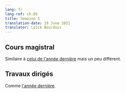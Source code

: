```yaml
---
lang: fr
lang-ref: ch.05
title: Semaine 5
translation-date: 19 June 2021
translator: Loïck Bourdois
---
```


<!--
## Lecture

Similar to [last year's](https://atcold.github.io/NYU-DLSP20/en/week07/07-1/) but different.
-->
## Cours magistral
Similaire à [celui de l'année dernière](https://atcold.github.io/NYU-DLSP20/fr/week07/07-1/) mais un peu différent.


<!--
## Practicum

Same as [last year](https://atcold.github.io/NYU-DLSP20/en/week15/15-1/).
-->
## Travaux dirigés
Comme [l'année dernière](https://atcold.github.io/NYU-DLSP20/fr/week15/15-1/).

